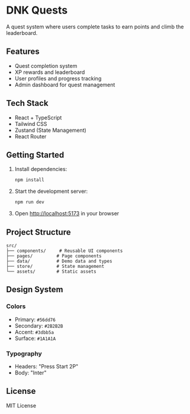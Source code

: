 # DNK Quests

A quest system where users complete tasks to earn points and climb the leaderboard.

## Features

- Quest completion system
- XP rewards and leaderboard
- User profiles and progress tracking
- Admin dashboard for quest management

## Tech Stack

- React + TypeScript
- Tailwind CSS
- Zustand (State Management)
- React Router

## Getting Started

1. Install dependencies:
   ```bash
   npm install
   ```

2. Start the development server:
   ```bash
   npm run dev
   ```

3. Open [http://localhost:5173](http://localhost:5173) in your browser

## Project Structure

```
src/
├── components/     # Reusable UI components
├── pages/         # Page components
├── data/          # Demo data and types
├── store/         # State management
└── assets/        # Static assets
```

## Design System

### Colors
- Primary: `#56dd76`
- Secondary: `#2B2B2B`
- Accent: `#3dbb5a`
- Surface: `#1A1A1A`

### Typography
- Headers: "Press Start 2P"
- Body: "Inter"

## License

MIT License
